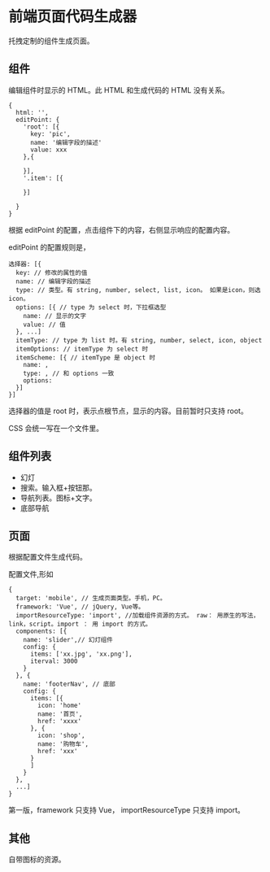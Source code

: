 # 前端页面代码生成器
托拽定制的组件生成页面。

## 组件
编辑组件时显示的 HTML。此 HTML 和生成代码的 HTML 没有关系。
```
{
  html: '',
  editPoint: {
    'root': [{
      key: 'pic',
      name: '编辑字段的描述'
      value: xxx
    },{

    }],
    '.item': [{
      
    }]
    
  }
}
```

根据 editPoint 的配置，点击组件下的内容，右侧显示响应的配置内容。

editPoint 的配置规则是，
```
选择器: [{
  key: // 修改的属性的值
  name: // 编辑字段的描述
  type: // 类型。有 string, number, select, list, icon。 如果是icon，则选 icon。
  options: [{ // type 为 select 时，下拉框选型
    name: // 显示的文字
    value: // 值
  }, ...]
  itemType: // type 为 list 时。有 string, number, select, icon, object
  itemOptions: // itemType 为 select 时
  itemScheme: [{ // itemType 是 object 时
    name: ,
    type: , // 和 options 一致
    options: 
  }]
}]
```

选择器的值是 root 时，表示点根节点，显示的内容。目前暂时只支持 root。


CSS 会统一写在一个文件里。

## 组件列表
* 幻灯
* 搜索。输入框+按钮那。
* 导航列表。图标+文字。
* 底部导航

## 页面
根据配置文件生成代码。

配置文件,形如

```
{
  target: 'mobile', // 生成页面类型。手机，PC。
  framework: 'Vue', // jQuery, Vue等。
  importResourceType: 'import', //加载组件资源的方式。 raw： 用原生的写法，link，script。import ： 用 import 的方式。
  components: [{
    name: 'slider',// 幻灯组件
    config: {
      items: ['xx.jpg', 'xx.png'],
      iterval: 3000
    }
  }, {
    name: 'footerNav', // 底部
    config: {
      items: [{
        icon: 'home'
        name: '首页',
        href: 'xxxx'
      }, {
        icon: 'shop',
        name: '购物车',
        href: 'xxx'
      }
      ]
    }
  },
  ...]
}
```

第一版，framework 只支持 Vue， importResourceType 只支持 import。

## 其他
自带图标的资源。

